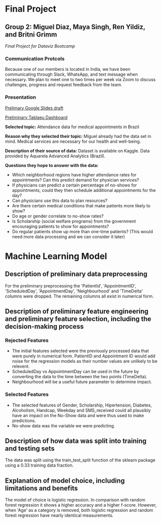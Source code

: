 # Final Project
## Group 2: Miguel Diaz, Maya Singh, Ren Yildiz, and Britni Grimm
*Final Project for Dataviz Bootcamp*

### Communication Protcols
Because one of our members is located in India, we have been communicating through Slack, WhatsApp, and text message when necessary. We plan to meet one to two times per week via Zoom to discuss challenges, progress and request feedback from the team.

### Presentation
[Prelimary Google Slides draft](https://docs.google.com/presentation/d/1KnfV81sn4rcIU7k441lGYwDic_OFUhTXXSnzvUqHuO4/edit?usp=sharing)

[Preliminary Tablaeu Dashboard](https://public.tableau.com/profile/britni.grimm#!/vizhome/BrazilPublicHealthData/Dashboard1?publish=yes)

**Selected topic:** Attendance data for medical appointments in Brazil

**Reason why they selected their topic:** Miguel already had the data set in mind. Medical services are necessary for our health and well-being.

**Description of their source of data:** Dataset is available on Kaggle. Data provided by Aquarela Advanced Analytics (Brazil).

**Questions they hope to answer with the data:**
- Which neighborhood regions have higher attendance rates for appointments? Can this predict demand for physician services?
- If physicians can predict a certain percentage of no-shows for appointments, could they then schedule additional appointments for the day?
- Can physicians use this data to plan resources?
- Are there certain medical conditions that make patients more likely to show?
- Do age or gender correlate to no-show rates?
- Is Scholarship (social welfare programs) from the government encouraging patients to show for appointments?
- Do regular patients show up more than one-time patients? (This would need more data processing and we can consider it later)

# Machine Learning Model
## Description of preliminary data preprocessing
For the preliminary preprocessing the 'PatientId', 'AppointmentID', 'ScheduledDay', 'AppointmentDay', 'Neighbourhood' and 'TimeDelta' columns were dropped. The remaining columns all exist in numerical form. 

## Description of preliminary feature engineering and preliminary feature selection, including the decision-making process
### Rejected Features
- The initial features selected were the previously processed data that were purely in numerical form. PatientID and Appointment ID would add noise for the regression models as their number values are unlikely to be relevent. 
- ScheduledDay vs AppointmentDay can be used in the future by converting the data to the time between the two points (TimeDelta).
- Neighbourhood will be a useful future parameter to determine impact. 

### Selected Features
- The selected features of Gender,	Scholarship,	Hipertension,	Diabetes,	Alcoholism,	Handcap, Weekday and	SMS_received could all plausibly have an impact on the No-Show data and were thus used to make predictions.
- No-show	data was the variable we were predicting.

## Description of how data was split into training and testing sets
The data was split using the train_test_split function of the sklearn package using a 0.33 training data fraction.

## Explanation of model choice, including limitations and benefits
The model of choice is logistic regression. In comparison with random forest regression it shows a higher accuracy and a higher f-score. 
However, when 'Age' as a category is removed, both logistic regression and random forest regression have nearly identical measurements.

